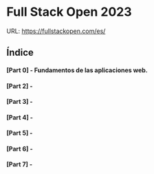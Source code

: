 # Full Stack Open 2023

URL: https://fullstackopen.com/es/

## Índice

#### [Part 0] - Fundamentos de las aplicaciones web.
#### [Part 2] - 
#### [Part 3] - 
#### [Part 4] - 
#### [Part 5] - 
#### [Part 6] - 
#### [Part 7] - 